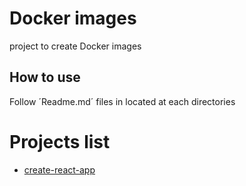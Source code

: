 # Docker images

project to create Docker images

## How to use

Follow ´Readme.md´ files in located at each directories

# Projects list

* [create-react-app](create-react-app)
